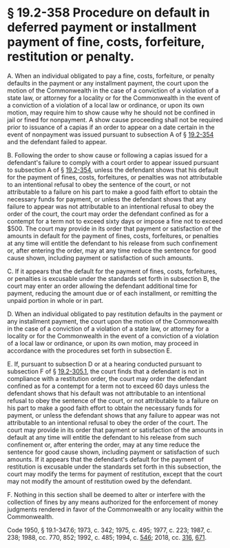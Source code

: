 # § 19.2-358 Procedure on default in deferred payment or installment payment of fine, costs, forfeiture, restitution or penalty.

<p>A. When an individual obligated to pay a fine, costs, forfeiture, or penalty defaults in the payment or any installment payment, the court upon the motion of the Commonwealth in the case of a conviction of a violation of a state law, or attorney for a locality or for the Commonwealth in the event of a conviction of a violation of a local law or ordinance, or upon its own motion, may require him to show cause why he should not be confined in jail or fined for nonpayment. A show cause proceeding shall not be required prior to issuance of a capias if an order to appear on a date certain in the event of nonpayment was issued pursuant to subsection A of § <a href='/vacode/19.2-354/'>19.2-354</a> and the defendant failed to appear.</p><p>B. Following the order to show cause or following a capias issued for a defendant's failure to comply with a court order to appear issued pursuant to subsection A of § <a href='/vacode/19.2-354/'>19.2-354</a>, unless the defendant shows that his default for the payment of fines, costs, forfeitures, or penalties was not attributable to an intentional refusal to obey the sentence of the court, or not attributable to a failure on his part to make a good faith effort to obtain the necessary funds for payment, or unless the defendant shows that any failure to appear was not attributable to an intentional refusal to obey the order of the court, the court may order the defendant confined as for a contempt for a term not to exceed sixty days or impose a fine not to exceed $500. The court may provide in its order that payment or satisfaction of the amounts in default for the payment of fines, costs, forfeitures, or penalties at any time will entitle the defendant to his release from such confinement or, after entering the order, may at any time reduce the sentence for good cause shown, including payment or satisfaction of such amounts.</p><p>C. If it appears that the default for the payment of fines, costs, forfeitures, or penalties is excusable under the standards set forth in subsection B, the court may enter an order allowing the defendant additional time for payment, reducing the amount due or of each installment, or remitting the unpaid portion in whole or in part.</p><p>D. When an individual obligated to pay restitution defaults in the payment or any installment payment, the court upon the motion of the Commonwealth in the case of a conviction of a violation of a state law, or attorney for a locality or for the Commonwealth in the event of a conviction of a violation of a local law or ordinance, or upon its own motion, may proceed in accordance with the procedures set forth in subsection E.</p><p>E. If, pursuant to subsection D or at a hearing conducted pursuant to subsection F of § <a href='/vacode/19.2-305.1/'>19.2-305.1</a>, the court finds that a defendant is not in compliance with a restitution order, the court may order the defendant confined as for a contempt for a term not to exceed 60 days unless the defendant shows that his default was not attributable to an intentional refusal to obey the sentence of the court, or not attributable to a failure on his part to make a good faith effort to obtain the necessary funds for payment, or unless the defendant shows that any failure to appear was not attributable to an intentional refusal to obey the order of the court. The court may provide in its order that payment or satisfaction of the amounts in default at any time will entitle the defendant to his release from such confinement or, after entering the order, may at any time reduce the sentence for good cause shown, including payment or satisfaction of such amounts. If it appears that the defendant's default for the payment of restitution is excusable under the standards set forth in this subsection, the court may modify the terms for payment of restitution, except that the court may not modify the amount of restitution owed by the defendant.</p><p>F. Nothing in this section shall be deemed to alter or interfere with the collection of fines by any means authorized for the enforcement of money judgments rendered in favor of the Commonwealth or any locality within the Commonwealth.</p><p>Code 1950, § 19.1-347.6; 1973, c. 342; 1975, c. 495; 1977, c. 223; 1987, c. 238; 1988, cc. 770, 852; 1992, c. 485; 1994, c. <a href='http://lis.virginia.gov/cgi-bin/legp604.exe?941+ful+CHAP0546'>546</a>; 2018, cc. <a href='http://lis.virginia.gov/cgi-bin/legp604.exe?181+ful+CHAP0316'>316</a>, <a href='http://lis.virginia.gov/cgi-bin/legp604.exe?181+ful+CHAP0671'>671</a>.</p>